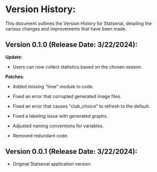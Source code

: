 # Version History:
This document outlines the Version History for Statsenal, detailing the various changes and improvements that have been made.

## Version 0.1.0 (Release Date: 3/22/2024):

**Update**:
- Users can now collect statistics based on the chosen season.

**Patches**:
- Added missing "time" module to code.

- Fixed an error that corrupted generated image files.

- Fixed an error that causes "club_choice" to refresh to the default.

- Fixed a labeling issue with generated graphs.

- Adjusted naming conventions for variables.

- Removed redundant code.

## Version 0.0.1 (Release Date: 3/22/2024):
- Original Statsenal application version